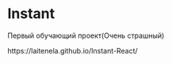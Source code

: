 # Instant
<p>Первый обучающий проект(Очень страшный)</p>
https://laitenela.github.io/Instant-React/
